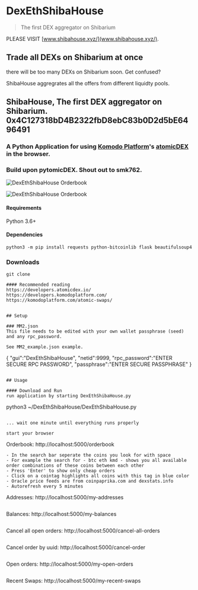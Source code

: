 # DexEthShibaHouse
> The first DEX aggregator on Shibarium

PLEASE VISIT [www.shibahouse.xyz/](www.shibahouse.xyz/).


## Trade all DEXs on Shibarium at once

there will be too many DEXs on Shibarium soon. Get confused?

ShibaHouse aggregrates all the offers from different liquidty pools.

## ShibaHouse, The first DEX aggregator on Shibarium. 0x4C127318bD4B2322fbD8ebC83b0D2d5bE6496491

### A Python Application for using [Komodo Platform](https://komodoplatform.com/)'s [atomicDEX](www.shibahouse.xyz/) in the browser.

### Build upon pytomicDEX. Shout out to smk762.

![DexEthShibaHouse Orderbook](https://i.imgur.com/5mWekYz.png)

![DexEthShibaHouse Orderbook](https://i.imgur.com/sKPGlqJ.png)

#### Requirements
Python 3.6+

#### Dependencies
```
python3 -m pip install requests python-bitcoinlib flask beautifulsoup4
```

### Downloads
```
git clone

#### Recommended reading
https://developers.atomicdex.io/
https://developers.komodoplatform.com/
https://komodoplatform.com/atomic-swaps/


## Setup

### MM2.json
This file needs to be edited with your own wallet passphrase (seed) and any rpc_password.

See MM2_example.json example.
```
{
"gui":"DexEthShibaHouse",
"netid":9999,
"rpc_password":"ENTER SECURE RPC PASSWORD",
"passphrase":"ENTER SECURE PASSPHRASE"
}
```

## Usage

#### Download and Run
run application by starting DexEthShibaHouse.py
```
python3 ~/DexEthShibaHouse/DexEthShibaHouse.py
```

... wait one minute until everything runs properly

start your browser
```
Orderbook:
http://localhost:5000/orderbook
```
- In the search bar seperate the coins you look for with space
- For example the search for - btc eth kmd - shows you all available order combinations of these coins between each other
- Press 'Enter' to show only cheap orders
- Click on a cointag highlights all coins with this tag in blue color
- Oracle price feeds are from coinpaprika.com and dexstats.info
- Autorefresh every 5 minutes
```
Addresses:
http://localhost:5000/my-addresses
```
```
Balances:
http://localhost:5000/my-balances
```
```
Cancel all open orders:
http://localhost:5000/cancel-all-orders
```
```
Cancel order by uuid:
http://localhost:5000/cancel-order
```
```
Open orders:
http://localhost:5000/my-open-orders
```
```
Recent Swaps:
http://localhost:5000/my-recent-swaps
```
